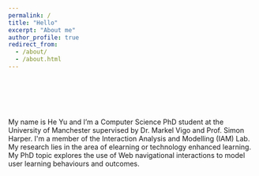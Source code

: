 ```yaml
---
permalink: /
title: "Hello"
excerpt: "About me"
author_profile: true
redirect_from: 
  - /about/
  - /about.html
---
```

&nbsp;  
&nbsp;  
&nbsp;  
&nbsp;  

My name is He Yu and I’m a Computer Science PhD student at the University of Manchester supervised by Dr. Markel Vigo and Prof. Simon Harper. I'm a member of the Interaction Analysis and Modelling (IAM) Lab. My research lies in the area of elearning or technology enhanced learning. My PhD topic explores the use of Web navigational interactions to model user learning behaviours and outcomes. 




